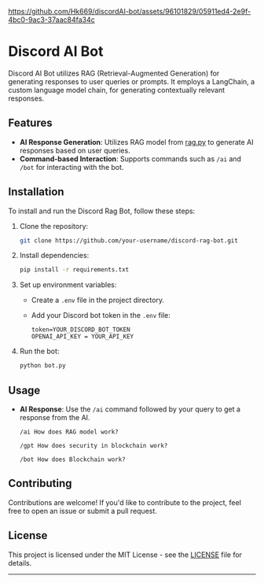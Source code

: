 https://github.com/Hk669/discordAI-bot/assets/96101829/05911ed4-2e9f-4bc0-9ac3-37aac84fa34c

# Discord AI Bot

Discord AI Bot utilizes RAG (Retrieval-Augmented Generation) for generating responses to user queries or prompts.
It employs a LangChain, a custom language model chain, for generating contextually relevant responses.


## Features

- **AI Response Generation**: Utilizes RAG model from [rag.py](/rag.py) to generate AI responses based on user queries.
- **Command-based Interaction**: Supports commands such as `/ai` and `/bot` for interacting with the bot.

## Installation

To install and run the Discord Rag Bot, follow these steps:

1. Clone the repository:

    ```bash
    git clone https://github.com/your-username/discord-rag-bot.git
    ```

2. Install dependencies:

    ```bash
    pip install -r requirements.txt
    ```

3. Set up environment variables:

    - Create a `.env` file in the project directory.
    - Add your Discord bot token in the `.env` file:

        ```env
        token=YOUR_DISCORD_BOT_TOKEN
        OPENAI_API_KEY = YOUR_API_KEY
        ```

4. Run the bot:

    ```bash
    python bot.py
    ```

## Usage

- **AI Response**: Use the `/ai` command followed by your query to get a response from the AI.
    ```
    /ai How does RAG model work?
    ```
    ```
    /gpt How does security in blockchain work?
    ```
    ```
    /bot How does Blockchain work?
    ```


## Contributing

Contributions are welcome! If you'd like to contribute to the project, feel free to open an issue or submit a pull request.

## License

This project is licensed under the MIT License - see the [LICENSE](LICENSE) file for details.


---
